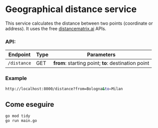 # Geographical distance service
This service calculates the distance between two points (coordinate or address). It uses the free [distancematrix.ai](https://distancematrix.ai) APIs.

### API:
| Endpoint | Type | Parameters |
| - | - | - |
| `/distance` | GET | **from**: starting point; **to**: destination point |

### Example 
```sh
http://localhost:8000/distance?from=Bologna&to=Milan
```

## Come eseguire
```sh
go mod tidy
go run main.go
```
